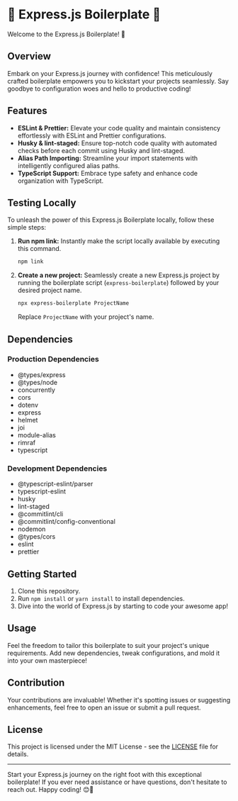 # 🌟 Express.js Boilerplate 🌟

Welcome to the Express.js Boilerplate! 🎉

## Overview

Embark on your Express.js journey with confidence! This meticulously crafted boilerplate empowers you to kickstart your projects seamlessly. Say goodbye to configuration woes and hello to productive coding!

## Features

- **ESLint & Prettier:** Elevate your code quality and maintain consistency effortlessly with ESLint and Prettier configurations.
- **Husky & lint-staged:** Ensure top-notch code quality with automated checks before each commit using Husky and lint-staged.
- **Alias Path Importing:** Streamline your import statements with intelligently configured alias paths.
- **TypeScript Support:** Embrace type safety and enhance code organization with TypeScript.

## Testing Locally

To unleash the power of this Express.js Boilerplate locally, follow these simple steps:

1. **Run npm link:** Instantly make the script locally available by executing this command.

    ```bash
    npm link
    ```

2. **Create a new project:** Seamlessly create a new Express.js project by running the boilerplate script (`express-boilerplate`) followed by your desired project name.

    ```bash
    npx express-boilerplate ProjectName
    ```

    Replace `ProjectName` with your project's name.

## Dependencies

### Production Dependencies

- @types/express
- @types/node
- concurrently
- cors
- dotenv
- express
- helmet
- joi
- module-alias
- rimraf
- typescript

### Development Dependencies

- @typescript-eslint/parser
- typescript-eslint
- husky
- lint-staged
- @commitlint/cli
- @commitlint/config-conventional
- nodemon
- @types/cors
- eslint
- prettier

## Getting Started

1. Clone this repository.
2. Run `npm install` or `yarn install` to install dependencies.
3. Dive into the world of Express.js by starting to code your awesome app!

## Usage

Feel the freedom to tailor this boilerplate to suit your project's unique requirements. Add new dependencies, tweak configurations, and mold it into your own masterpiece!

## Contribution

Your contributions are invaluable! Whether it's spotting issues or suggesting enhancements, feel free to open an issue or submit a pull request.

## License

This project is licensed under the MIT License - see the [LICENSE](LICENSE) file for details.

---

Start your Express.js journey on the right foot with this exceptional boilerplate! If you ever need assistance or have questions, don't hesitate to reach out. Happy coding! 😊🚀
